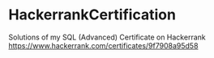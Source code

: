 # HackerrankCertification

Solutions of my SQL (Advanced) Certificate on Hackerrank
https://www.hackerrank.com/certificates/9f7908a95d58
